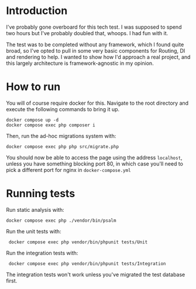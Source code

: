 # Introduction
I've probably gone overboard for this tech test. I was supposed to spend two hours but I've probably doubled that, whoops. 
I had fun with it.

The test was to be completed without any framework, which I found quite broad, so I've opted to pull in some 
very basic components for Routing, DI and rendering to help. 
I wanted to show how I'd approach a real project, and this largely architecture is framework-agnostic in my opinion. 

# How to run

You will of course require docker for this. Navigate to the root directory and execute the following commands to bring it up.
```
docker compose up -d
docker compose exec php composer i
```

Then, run the ad-hoc migrations system with:
```
docker compose exec php php src/migrate.php
```

You should now be able to access the page using the address `localhost`, unless you have something blocking port 80, in which case you'll need to pick a different port for nginx in `docker-compose.yml`

# Running tests

Run static analysis with:
```
docker compose exec php ./vendor/bin/psalm
```

Run the unit tests with:
```
 docker compose exec php vendor/bin/phpunit tests/Unit
```

Run the integration tests with:
```
 docker compose exec php vendor/bin/phpunit tests/Integration
```

The integration tests won't work unless you've migrated the test database first.
